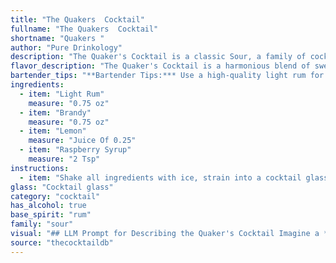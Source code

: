 ```yaml
---
title: "The Quakers  Cocktail"
fullname: "The Quakers  Cocktail"
shortname: "Quakers "
author: "Pure Drinkology"
description: "The Quaker's Cocktail is a classic Sour, a family of cocktails characterized by their combination of spirit, citrus juice, and sweetener. Its origins are shrouded in mystery, but its components suggest a late 19th or early 20th century creation, likely emerging from the era of American cocktail innovation. "
flavor_description: "The Quaker's Cocktail is a harmonious blend of sweetness and tartness.  The light rum provides a smooth base with subtle notes of molasses, while the brandy adds depth and warmth.  The lemon juice balances the sweetness of the raspberry syrup, resulting in a refreshing, slightly tart finish.  The overall flavor profile is fruity, complex, and perfectly balanced, making it a sophisticated yet approachable cocktail. "
bartender_tips: "**Bartender Tips:*** Use a high-quality light rum for a clean, smooth flavor.* Opt for a fruity brandy like Armagnac or Cognac to complement the raspberry syrup.* Freshly squeeze the lemon juice for optimal brightness.* Adjust the raspberry syrup to your desired sweetness level.* Shake well with ice to chill the cocktail and dilute it properly.* Garnish with a lemon twist or a fresh raspberry for an elegant touch. "
ingredients:
  - item: "Light Rum"
    measure: "0.75 oz"
  - item: "Brandy"
    measure: "0.75 oz"
  - item: "Lemon"
    measure: "Juice Of 0.25"
  - item: "Raspberry Syrup"
    measure: "2 Tsp"
instructions:
  - item: "Shake all ingredients with ice, strain into a cocktail glass, and serve."
glass: "Cocktail glass"
category: "cocktail"
has_alcohol: true
base_spirit: "rum"
family: "sour"
visual: "## LLM Prompt for Describing the Quaker's Cocktail Imagine a **Quaker's Cocktail**, a vibrant concoction of **light rum**, **brandy**, **lemon juice**, and **raspberry syrup**.  **Describe the cocktail's appearance:*** **Color:** Is it a deep ruby red, or a lighter blush pink? * **Texture:** Is it smooth and silky, or slightly cloudy with a hint of fizz?* **Garnish:** Does it feature a delicate lemon twist or a plump raspberry resting on the rim? * **Overall aesthetic:** Does it exude a sense of classic elegance, or a playful, fruity charm? **Bonus:** Describe the visual effect of the ingredients blending together in the glass. **Note:** The goal is to create a vivid and enticing description of the Quaker's Cocktail, appealing to both sight and imagination. "
source: "thecocktaildb"
---
```


